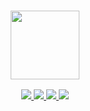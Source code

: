 <h3 align="center">
  <img
    src="https://ainhand.com/_next/image?url=%2Fimages%2Flogo%2Flogo.png&w=128&q=75"
    height="110"
  />
</h3>

<div>
  <p align="center">
    <a href="https://twitter.com/nick_bobrowski_">
        <img src="https://img.shields.io/badge/Twitter-000000?style=for-the-badge&logo=twitter&logoColor=white" />
    </a>
    <a href="https://www.linkedin.com/in/nickbobrowski/">
        <img src="https://img.shields.io/badge/LinkedIn-0077B5?style=for-the-badge&logo=linkedin&logoColor=white" />
    </a>
    <a href="https://discord.gg/wmSvRkw8R9">
        <img src="https://img.shields.io/badge/Discord-5865F2?style=for-the-badge&logo=discord&logoColor=white" />
    </a>
    <a href="https://www.youtube.com/@nickbobrowski">
        <img src="https://img.shields.io/badge/YouTube-FF0000?style=for-the-badge&logo=youtube&logoColor=white" />
    </a>
  </p>
</div>

